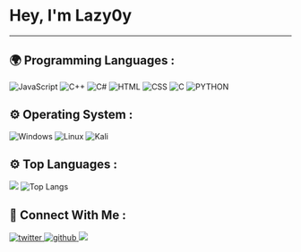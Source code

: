 <h1> Hey, I'm Lazy0y</h1>

---

## 🌍 Programming Languages :

![JavaScript](https://img.shields.io/badge/javascript-%23323330.svg?style=for-the-badge&logo=javascript&logoColor=%23F7DF1E)
![C++](https://img.shields.io/badge/c++-%2300599C.svg?style=for-the-badge&logo=c%2B%2B&logoColor=white)
![C#](https://img.shields.io/badge/c%23-%23239120.svg?style=for-the-badge&logo=c-sharp&logoColor=white)
![HTML](https://img.shields.io/badge/html-%23E34F26.svg?style=for-the-badge&logo=html5&logoColor=white)
![CSS](https://img.shields.io/badge/css-%231572B6.svg?style=for-the-badge&logo=css3&logoColor=white)
![C](https://img.shields.io/badge/c-%231572B6.svg?style=for-the-badge&logo=c&logoColor=white)
![PYTHON](https://img.shields.io/badge/python-%231572B6.svg?style=for-the-badge&logo=python&logoColor=white)

## ⚙️ Operating System :

 ![Windows](https://img.shields.io/badge/Windows-0078D6?style=for-the-badge&logo=windows&logoColor=white)
 ![Linux](https://img.shields.io/badge/Linux-FCC624?style=for-the-badge&logo=linux&logoColor=black)
 ![Kali](https://img.shields.io/badge/Kali-268BEE?style=for-the-badge&logo=kalilinux&logoColor=white)


## ⚙️ Top Languages :

![](https://github-readme-stats.vercel.app/api?username=JAZOW3B&show_icons=true&count_private=true)
![Top Langs](https://github-readme-stats.vercel.app/api/top-langs/?username=JAZOW3B&show_icons=true&count_private=false)


## 🎲 Connect With Me :

<a href="https://twitter.com/Lazy_452" target="_blank">
<img src=https://img.shields.io/badge/twitter-%23000000.svg?&style=for-the-badge&logo=twitter&logoColor=white alt=twitter style="margin-bottom: 5px;" />
<a href="https://github.com/Lazy0y" target="_blank">
<img src=https://img.shields.io/badge/github-%23000000.svg?&style=for-the-badge&logo=github&logoColor=white alt=github style="margin-bottom: 5px;" />
</a>  
<img src=https://media.discordapp.net/attachments/989196395506434059/1002671390568231022/63e4db82ab874e4992b54006939b9510.gif/>
</div>  
